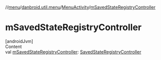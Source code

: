 //[menu](../../index.md)/[danbroid.util.menu](../index.md)/[MenuActivity](index.md)/[mSavedStateRegistryController](m-saved-state-registry-controller.md)



# mSavedStateRegistryController  
[androidJvm]  
Content  
val [mSavedStateRegistryController](m-saved-state-registry-controller.md): [SavedStateRegistryController](https://developer.android.com/reference/kotlin/androidx/savedstate/SavedStateRegistryController.html)  



